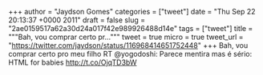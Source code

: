 
+++
author = "Jaydson Gomes"
categories = ["tweet"]
date = "Thu Sep 22 20:13:37 +0000 2011"
draft = false
slug = "2ae0159517a62a30d24a017f42e989926488d14e"
tags = ["tweet"]
title = """Bah, vou comprar certo pr..."""
tweet = true
micro = true
tweet_url = "https://twitter.com/jaydson/status/116968414651752448"
+++
Bah, vou comprar certo pro meu filho RT @yogodoshi: Parece mentira mas é sério: HTML for babies http://t.co/OjqTD3bW
